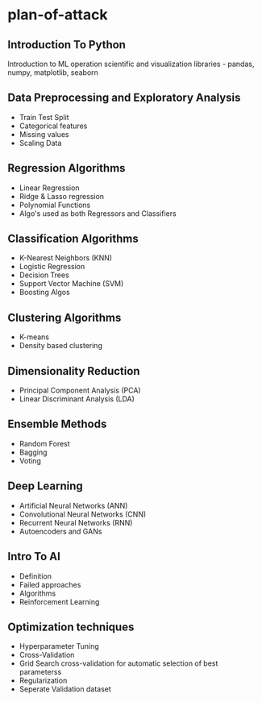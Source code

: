 # plan-of-attack

## Introduction To Python  
Introduction to ML operation scientific and visualization libraries - pandas, numpy, matplotlib, seaborn

## Data Preprocessing and Exploratory Analysis
- Train Test Split
- Categorical features
- Missing values
- Scaling Data
    
## Regression Algorithms
- Linear Regression
- Ridge & Lasso regression
- Polynomial Functions
- Algo's used as both Regressors and Classifiers

## Classification Algorithms  
- K-Nearest Neighbors (KNN)
- Logistic Regression
- Decision Trees
- Support Vector Machine (SVM)
- Boosting Algos

## Clustering Algorithms
- K-means
- Density based clustering

## Dimensionality Reduction
- Principal Component Analysis (PCA)
- Linear Discriminant Analysis (LDA)
					
## Ensemble Methods  
- Random Forest
- Bagging
- Voting
		 
## Deep Learning  
- Artificial Neural Networks (ANN)
- Convolutional Neural Networks (CNN)
- Recurrent Neural Networks (RNN)
- Autoencoders and GANs
					
					
## Intro To AI  
- Definition
- Failed approaches
- Algorithms
- Reinforcement Learning
					
					
## Optimization techniques  
- Hyperparameter Tuning
- Cross-Validation
- Grid Search cross-validation for automatic selection of best parameterss
- Regularization
- Seperate Validation dataset
			
			
		
